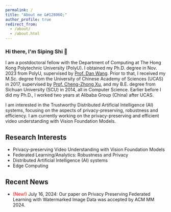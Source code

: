 ```yaml
---
permalink: /
title: "About me &#128060;"
author_profile: true
redirect_from: 
  - /about/
  - /about.html
---
```



<h3>Hi there, I'm Siping Shi &#128075;</h3>

I am a postdoctoral fellow with the Department of Computing at The Hong Kong Polytechnic University (PolyU). I obtained my Ph.D. degree in Nov. 2023 from PolyU, supervised by [Prof. Dan Wang](https://www4.comp.polyu.edu.hk/~csdwang/). Prior to that, I received my M.Sc. degree from the University of Chinese Academy of Sciences (UCAS) in 2017, supervised by [Prof. Cheng-Zhong Xu](https://www.fst.um.edu.mo/personal/czxu/), and my B.E. degree from Sichuan University (SCU) in 2014, all in Computer Science. Earlier before I did my Ph.D., I worked two years at Alibaba Group (China)  after UCAS.

I am interested in the Trustworthy Distributed Artificial Intelligence (AI) systems, focusing on the aspects of privacy-preserving, robustness and efficiency. I am currently working on the privacy-preserving and efficient video understanding with Vision Foundation Models.

<h2>Research Interests</h2>
<ul>
<li>Privacy-preserving Video Understanding with Vision Foundation Models</li>
<li>Federated Learning/Analytics: Robustness and Privacy</li>
<li>Distributed Artificial Intelligence (AI) systems</li>
<li>Edge Computing</li>
</ul>

<h2>Recent News</h2>
<ul>
<li><font color=red>(New!)</font> July 16, 2024: Our paper on Privacy Preserving Federated Learning with Watermarked Image Data was accepted by ACM MM 2024.</li>
</ul>
